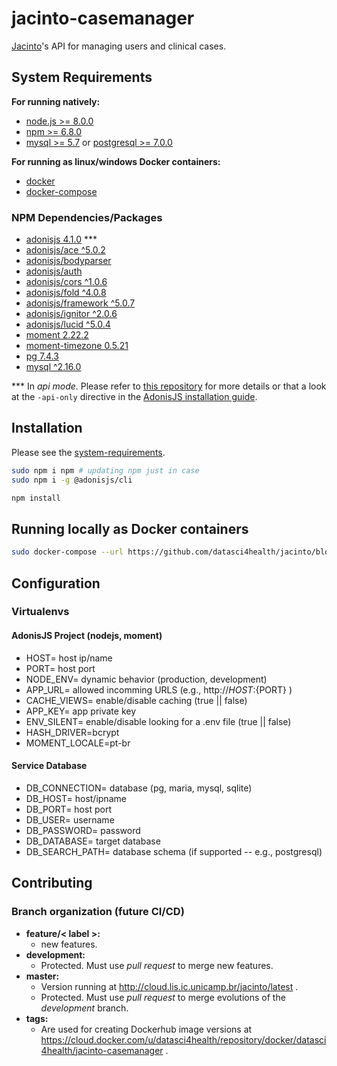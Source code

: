 # jacinto-casemanager

[Jacinto](https://github.com/datasci4health/jacinto)'s API for managing users and clinical cases.


## System Requirements

**For running natively:**

* [node.js >= 8.0.0]()
* [npm     >= 6.8.0]()
* [mysql >= 5.7]() or [postgresql >= 7.0.0]()

**For running as linux/windows Docker containers:**

* [docker]()
* [docker-compose]()


### NPM Dependencies/Packages

* [adonisjs 4.1.0](https://adonisjs.com/docs/4.1/i) ***
* [adonisjs/ace ^5.0.2]()
* [adonisjs/bodyparser]()
* [adonisjs/auth]()
* [adonisjs/cors ^1.0.6]()
* [adonisjs/fold ^4.0.8]()
* [adonisjs/framework ^5.0.7]()
* [adonisjs/ignitor ^2.0.6]()
* [adonisjs/lucid ^5.0.4]()
* [moment 2.22.2]()
* [moment-timezone 0.5.21]()
* [pg 7.4.3]() 
* [mysql ^2.16.0]()


*** In *api mode*. Please refer to [this repository](https://github.com/adonisjs/adonis-api-app) for more details or that a look at the `-api-only` directive in the [AdonisJS installation guide](https://adonisjs.com/docs/4.1/installation#_installing_adonisjs).

## Installation 

Please see the [system-requirements](#system-requirements).

```bash
sudo npm i npm # updating npm just in case
sudo npm i -g @adonisjs/cli

npm install  
``` 

## Running locally as Docker containers

```bash
sudo docker-compose --url https://github.com/datasci4health/jacinto/blob/master/docker-compose.yml up
```


## Configuration

### Virtualenvs

#### AdonisJS Project (nodejs, moment)

* HOST= host ip/name
* PORT= host port
* NODE_ENV= dynamic behavior (production, development)
* APP_URL= allowed incomming URLS (e.g., http://${HOST}:${PORT} )
* CACHE_VIEWS= enable/disable caching (true || false)
* APP_KEY= app private key
* ENV_SILENT= enable/disable looking for a .env file (true || false)
* HASH_DRIVER=bcrypt
* MOMENT_LOCALE=pt-br

#### Service Database

* DB_CONNECTION= database (pg, maria, mysql, sqlite)
* DB_HOST= host/ipname
* DB_PORT= host port
* DB_USER= username
* DB_PASSWORD= password
* DB_DATABASE= target database
* DB_SEARCH_PATH= database schema (if supported -- e.g., postgresql)




## Contributing


### Branch organization (future CI/CD)
* **feature/< label >:**
    * new features.
* **development:**
    * Protected. Must use _pull request_ to merge new features.
* **master:**
    * Version running at http://cloud.lis.ic.unicamp.br/jacinto/latest .
    * Protected. Must use _pull request_ to merge evolutions of the _development_ branch.
* **tags:**
    * Are used for creating Dockerhub image versions at https://cloud.docker.com/u/datasci4health/repository/docker/datasci4health/jacinto-casemanager .    

